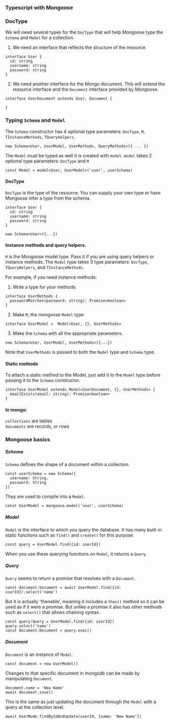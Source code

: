 ### Typescript with Mongoose

### DocType
We will need several types for the ```DocType``` that will help Mongoose type the `Schema` and `Model` for a collection. 

1. We need an interface that reflects the structure of the resource. 

```
interface User {
  id: string
  username: string
  password: string
}
```
2. We need another interface for the Mongo document. This will extend the resource interface and the `Document` interface provided by Mongoose.
```
interface UserDocument extends User, Document {

}
```

### Typing `Schema` and `Model`
The ```Schema``` constructor has 4 optional type parameters: ```DocType```, ```M```, ```TInstanceMethods```, ```TQueryHelpers```.

```
new Schema<User, UserModel, UserMethods, QueryMethods>({ ... })
```

The ```Model``` must be typed as well it is created with `model`. `model` takes 2 optional type parameters: ```DocType``` and  ```M```
```
const Model = model<User, UserModel>('user', userSchema)
```

#### DocType

```DocType``` is the type of the resource. You can supply your own type or have Mongoose infer a type from the schema. 
```
interface User {
  id: string
  username: string
  password: string
}

new Schema<User>({...})
``` 
#### Instance methods and query helpers.
```M``` is the Mongoose model type. Pass it if you are using query helpers or instance methods. The ```Model``` type takes 3 type parameters: ```DocType```, ```TQueryHelpers```, and ```TInstanceMethods```.

For example, if you need instance methods: 
1. Write a type for your methods.
```
interface UserMethods {
  passwordMatches(password: string): Promise<boolean>
}
```
2. Make ```M```, the mongoose ```Model``` type
```
interface UserModel =  Model<User, {}, UserMethods>
```

3. Make the ```Schema``` with all the appropriate parameters.
```
new Schema<User, UserModel, UserMethods>({...})
``` 
Note that ```UserMethods``` is passed to both the ```Model``` type and ```Schema``` type.

#### Static methods
To attach a static method to the Model, just add it to the ```Model``` type before passing it to the ```Schema``` constructor. 
```
interface UserModel extends Model<UserDocument, {}, UserMethods> {
  emailExists(email: string): Promise<boolean>
}
```


#### In mongo:

```collections``` are tables \
```documents``` are records, or rows

### Mongoose basics

##### Schema
```Schema``` defines the shape of a document within a collection.
```
const userSchema = new Schema({
  username: String,
  password: String
})
```
They are used to compile into a ```Model```.
```
const UserModel = mongoose.model('user', userSchema)
```
##### Model
```Model``` is the interface to which you query the database. It has many built-in static functions such as ```find()``` and ```create()``` for this purpose. 
```
const query = UserModel.find({id: userId})
```
When you use these querying functions on ```Model```, it returns a ```Query```.
##### Query
```Query``` seems to return a promise that resolves with a ```Document```.
```
const document:Document = await UserModel.find({id: userId}).select('name')
```

But it is actually 'thenable', meaning it includes a ```then()``` method so it can be used as if it were a promise. But unlike a promise it also has other methods such as ```select()``` that allows chaining syntax. 

```
const query:Query = UserModel.find({id: userId})
query.select('name')
const document:Document = query.exec()
```
##### Document
```Document``` is an instance of ```Model```.
```
const document = new UserModel()
```
Changes to that specific document in mongodb can be made by manipulating ```Document```. 
```
document.name = 'New Name'
await document.save()
```
This is the same as just updating the document through the ```Model``` with a query at the collection level. 
```
await UserMode.findByIdAndUpdate(userId, {name: 'New Name'})

```
